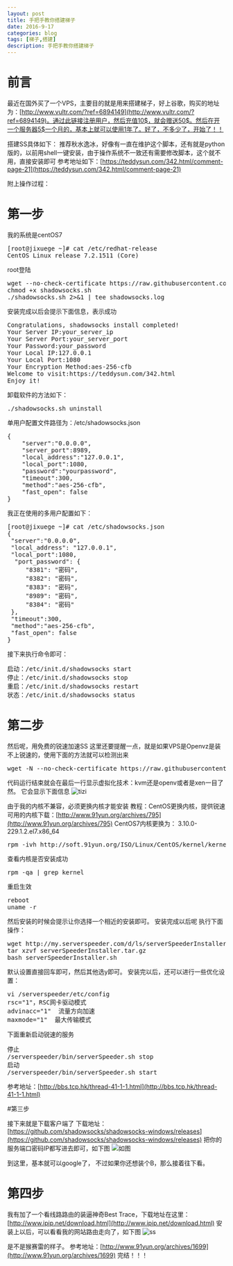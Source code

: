 ```yaml
---
layout: post
title: 手把手教你搭建梯子
date: 2016-9-17
categories: blog
tags: [梯子,搭建]
description: 手把手教你搭建梯子
---
```


# 前言 #

 最近在国外买了一个VPS，主要目的就是用来搭建梯子，好上谷歌，购买的地址为：[http://www.vultr.com/?ref=6894149](http://www.vultr.com/?ref=6894149)。通过此链接注册用户，然后充值10$，就会赠送50$。然后在开一个服务器5$一个月的，基本上就可以使用1年了。好了，不多少了，开始了！！

搭建SS具体如下：
推荐秋水逸冰，好像有一直在维护这个脚本，还有就是python版的，以前用shell一键安装，由于操作系统不一致还有需要修改脚本，这个就不用，直接安装即可
参考地址如下：[https://teddysun.com/342.html/comment-page-21](https://teddysun.com/342.html/comment-page-21)

附上操作过程：

# 第一步 #
我的系统是centOS7
<pre>
[root@jixuege ~]# cat /etc/redhat-release 
CentOS Linux release 7.2.1511 (Core) 
</pre>
root登陆
<pre>
wget --no-check-certificate https://raw.githubusercontent.com/teddysun/shadowsocks_install/master/shadowsocks.sh
chmod +x shadowsocks.sh
./shadowsocks.sh 2>&1 | tee shadowsocks.log
</pre>

安装完成以后会提示下面信息，表示成功
<pre>
Congratulations, shadowsocks install completed!
Your Server IP:your_server_ip
Your Server Port:your_server_port
Your Password:your_password
Your Local IP:127.0.0.1
Your Local Port:1080
Your Encryption Method:aes-256-cfb
Welcome to visit:https://teddysun.com/342.html
Enjoy it!
</pre>

卸载软件的方法如下：
<pre>
./shadowsocks.sh uninstall
</pre>

单用户配置文件路径为：/etc/shadowsocks.json
<pre>
{
    "server":"0.0.0.0",
    "server_port":8989,
    "local_address":"127.0.0.1",
    "local_port":1080,
    "password":"yourpassword",
    "timeout":300,
    "method":"aes-256-cfb",
    "fast_open": false
}
</pre>
我正在使用的多用户配置如下：
<pre>
[root@jixuege ~]# cat /etc/shadowsocks.json
{
 "server":"0.0.0.0",
 "local_address": "127.0.0.1",
 "local_port":1080,
  "port_password": {
     "8381": "密码",
     "8382": "密码",
     "8383": "密码",
     "8989": "密码",
     "8384": "密码"
 },
 "timeout":300,
 "method":"aes-256-cfb",
 "fast_open": false
}
</pre>
接下来执行命令即可：
<pre>
启动：/etc/init.d/shadowsocks start
停止：/etc/init.d/shadowsocks stop
重启：/etc/init.d/shadowsocks restart
状态：/etc/init.d/shadowsocks status
</pre>

# 第二步 #
然后呢，用免费的锐速加速SS
这里还要提醒一点，就是如果VPS是Openvz是装不上锐速的，使用下面的方法就可以检测出来
<pre>
wget -N --no-check-certificate https://raw.githubusercontent.com/91yun/code/master/vm_check.sh && bash vm_check.sh
</pre>

代码运行结束就会在最后一行显示虚拟化技术：kvm还是openv或者是xen一目了然。
它会显示下面信息
![tizi](http://7xwp9m.com1.z0.glb.clouddn.com/梯子.png_jixuege)

由于我的内核不兼容，必须更换内核才能安装
教程：CentOS更换内核，提供锐速可用的内核下载：[http://www.91yun.org/archives/795](http://www.91yun.org/archives/795)
CentOS7内核更换为： 3.10.0-229.1.2.el7.x86_64
<pre>
rpm -ivh http://soft.91yun.org/ISO/Linux/CentOS/kernel/kernel-3.10.0-229.1.2.el7.x86_64.rpm --force
</pre>
查看内核是否安装成功
<pre>
rpm -qa | grep kernel
</pre>
重启生效
<pre>
reboot
uname -r
</pre>
然后安装的时候会提示让你选择一个相近的安装即可。
安装完成以后呢
执行下面操作：
<pre>
wget http://my.serverspeeder.com/d/ls/serverSpeederInstaller.tar.gz
tar xzvf serverSpeederInstaller.tar.gz
bash serverSpeederInstaller.sh
</pre>
默认设置直接回车即可，然后其他选y即可。
安装完以后，还可以进行一些优化设置：

<pre>
vi /serverspeeder/etc/config
rsc="1"，RSC网卡驱动模式
advinacc="1"  流量方向加速
maxmode="1"  最大传输模式
</pre>

下面重新启动锐速的服务
<pre>
停止
/serverspeeder/bin/serverSpeeder.sh stop
启动
/serverspeeder/bin/serverSpeeder.sh start
</pre>
参考地址：[http://bbs.tcp.hk/thread-41-1-1.html](http://bbs.tcp.hk/thread-41-1-1.html)

#第三步

接下来就是下载客户端了
下载地址：[https://github.com/shadowsocks/shadowsocks-windows/releases](https://github.com/shadowsocks/shadowsocks-windows/releases)
把你的服务端口密码IP都写进去即可，如下图
![如图](http://7xwp9m.com1.z0.glb.clouddn.com/2.png_jixuege)

到这里，基本就可以google了， 不过如果你还想装个B，那么接着往下看。

# 第四步 
我有加了一个看线路路由的装逼神奇Best Trace，下载地址在这里：[http://www.ipip.net/download.html](http://www.ipip.net/download.html)
安装上以后，可以看看我的网站路由走向了，如下图
![ss](http://7xwp9m.com1.z0.glb.clouddn.com/ss.png_jixuege)

是不是猴赛雷的样子。
参考地址：[http://www.91yun.org/archives/1699](http://www.91yun.org/archives/1699) 完结！！！










